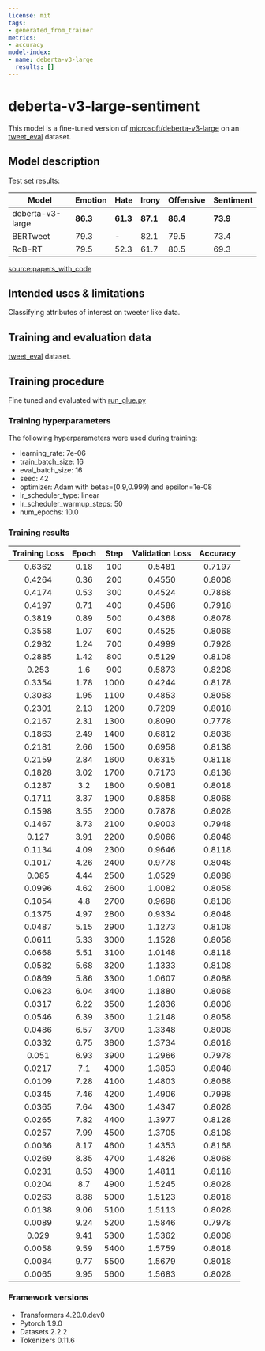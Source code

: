 ```yaml
---
license: mit
tags:
- generated_from_trainer
metrics:
- accuracy
model-index:
- name: deberta-v3-large
  results: []
---
```


# deberta-v3-large-sentiment

This model is a fine-tuned version of [microsoft/deberta-v3-large](https://huggingface.co/microsoft/deberta-v3-large) on an [tweet_eval](https://huggingface.co/datasets/tweet_eval)  dataset.

## Model description

Test set results:

| Model                      | Emotion       | Hate          | Irony         | Offensive     | Sentiment     | 
| -------------              | ------------- | ------------- | ------------- | ------------- | ------------- | 
| deberta-v3-large           | **86.3**      | **61.3**      | **87.1**      | **86.4**      | **73.9**      | 
| BERTweet                   | 79.3          | -             | 82.1          | 79.5          | 73.4          | 
| RoB-RT                     | 79.5          | 52.3          | 61.7          | 80.5          | 69.3          | 

[source:papers_with_code](https://paperswithcode.com/sota/sentiment-analysis-on-tweeteval)


## Intended uses & limitations

Classifying attributes of interest on tweeter like data. 

## Training and evaluation data

[tweet_eval](https://huggingface.co/datasets/tweet_eval)  dataset.

## Training procedure

Fine tuned and evaluated with [run_glue.py]()
### Training hyperparameters

The following hyperparameters were used during training:
- learning_rate: 7e-06
- train_batch_size: 16
- eval_batch_size: 16
- seed: 42
- optimizer: Adam with betas=(0.9,0.999) and epsilon=1e-08
- lr_scheduler_type: linear
- lr_scheduler_warmup_steps: 50
- num_epochs: 10.0

### Training results

| Training Loss | Epoch | Step | Validation Loss | Accuracy |
|:-------------:|:-----:|:----:|:---------------:|:--------:|
| 0.6362        | 0.18  | 100  | 0.5481          | 0.7197   |
| 0.4264        | 0.36  | 200  | 0.4550          | 0.8008   |
| 0.4174        | 0.53  | 300  | 0.4524          | 0.7868   |
| 0.4197        | 0.71  | 400  | 0.4586          | 0.7918   |
| 0.3819        | 0.89  | 500  | 0.4368          | 0.8078   |
| 0.3558        | 1.07  | 600  | 0.4525          | 0.8068   |
| 0.2982        | 1.24  | 700  | 0.4999          | 0.7928   |
| 0.2885        | 1.42  | 800  | 0.5129          | 0.8108   |
| 0.253         | 1.6   | 900  | 0.5873          | 0.8208   |
| 0.3354        | 1.78  | 1000 | 0.4244          | 0.8178   |
| 0.3083        | 1.95  | 1100 | 0.4853          | 0.8058   |
| 0.2301        | 2.13  | 1200 | 0.7209          | 0.8018   |
| 0.2167        | 2.31  | 1300 | 0.8090          | 0.7778   |
| 0.1863        | 2.49  | 1400 | 0.6812          | 0.8038   |
| 0.2181        | 2.66  | 1500 | 0.6958          | 0.8138   |
| 0.2159        | 2.84  | 1600 | 0.6315          | 0.8118   |
| 0.1828        | 3.02  | 1700 | 0.7173          | 0.8138   |
| 0.1287        | 3.2   | 1800 | 0.9081          | 0.8018   |
| 0.1711        | 3.37  | 1900 | 0.8858          | 0.8068   |
| 0.1598        | 3.55  | 2000 | 0.7878          | 0.8028   |
| 0.1467        | 3.73  | 2100 | 0.9003          | 0.7948   |
| 0.127         | 3.91  | 2200 | 0.9066          | 0.8048   |
| 0.1134        | 4.09  | 2300 | 0.9646          | 0.8118   |
| 0.1017        | 4.26  | 2400 | 0.9778          | 0.8048   |
| 0.085         | 4.44  | 2500 | 1.0529          | 0.8088   |
| 0.0996        | 4.62  | 2600 | 1.0082          | 0.8058   |
| 0.1054        | 4.8   | 2700 | 0.9698          | 0.8108   |
| 0.1375        | 4.97  | 2800 | 0.9334          | 0.8048   |
| 0.0487        | 5.15  | 2900 | 1.1273          | 0.8108   |
| 0.0611        | 5.33  | 3000 | 1.1528          | 0.8058   |
| 0.0668        | 5.51  | 3100 | 1.0148          | 0.8118   |
| 0.0582        | 5.68  | 3200 | 1.1333          | 0.8108   |
| 0.0869        | 5.86  | 3300 | 1.0607          | 0.8088   |
| 0.0623        | 6.04  | 3400 | 1.1880          | 0.8068   |
| 0.0317        | 6.22  | 3500 | 1.2836          | 0.8008   |
| 0.0546        | 6.39  | 3600 | 1.2148          | 0.8058   |
| 0.0486        | 6.57  | 3700 | 1.3348          | 0.8008   |
| 0.0332        | 6.75  | 3800 | 1.3734          | 0.8018   |
| 0.051         | 6.93  | 3900 | 1.2966          | 0.7978   |
| 0.0217        | 7.1   | 4000 | 1.3853          | 0.8048   |
| 0.0109        | 7.28  | 4100 | 1.4803          | 0.8068   |
| 0.0345        | 7.46  | 4200 | 1.4906          | 0.7998   |
| 0.0365        | 7.64  | 4300 | 1.4347          | 0.8028   |
| 0.0265        | 7.82  | 4400 | 1.3977          | 0.8128   |
| 0.0257        | 7.99  | 4500 | 1.3705          | 0.8108   |
| 0.0036        | 8.17  | 4600 | 1.4353          | 0.8168   |
| 0.0269        | 8.35  | 4700 | 1.4826          | 0.8068   |
| 0.0231        | 8.53  | 4800 | 1.4811          | 0.8118   |
| 0.0204        | 8.7   | 4900 | 1.5245          | 0.8028   |
| 0.0263        | 8.88  | 5000 | 1.5123          | 0.8018   |
| 0.0138        | 9.06  | 5100 | 1.5113          | 0.8028   |
| 0.0089        | 9.24  | 5200 | 1.5846          | 0.7978   |
| 0.029         | 9.41  | 5300 | 1.5362          | 0.8008   |
| 0.0058        | 9.59  | 5400 | 1.5759          | 0.8018   |
| 0.0084        | 9.77  | 5500 | 1.5679          | 0.8018   |
| 0.0065        | 9.95  | 5600 | 1.5683          | 0.8028   |


### Framework versions

- Transformers 4.20.0.dev0
- Pytorch 1.9.0
- Datasets 2.2.2
- Tokenizers 0.11.6
